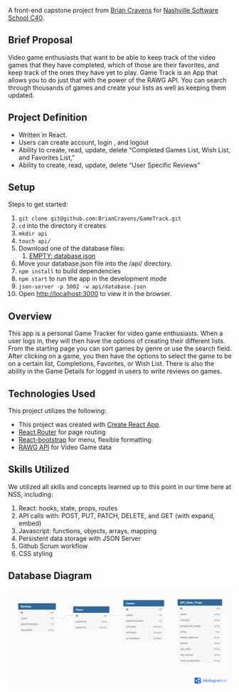A front-end capstone project from [Brian Cravens](https://github.com/BrianCravens) for [Nashville Software School C40](https://github.com/nss-day-cohort-40).

## Brief Proposal

Video game enthusiasts that want to be able to keep track of the video games that they have completed, which of those are their favorites, and keep track of the ones they have yet to play.  Game Track is an App that allows you to do just that with the power of the RAWG API.  You can search through thousands of games and create your lists as well as keeping them updated.  

## Project Definition

* Written in React.
* Users can create account, login , and logout
* Ability to create, read, update, delete “Completed Games List, Wish List, and Favorites List,”
* Ability to create, read, update, delete “User Specific Reviews”

## Setup

Steps to get started:
1. `git clone git@github.com:BrianCravens/GameTrack.git`
1. `cd` into the directory it creates
1. `mkdir api`
1. `touch api/`
1. Download one of the database files:
    1. [EMPTY: database.json](https://docs.google.com/document/d/1SH22dRl5K3aSCrFXyuMVH7uxV0swRcte8RZzOfJVkB0/edit?usp=sharing) 
1. Move your database.json file into the /api/ directory.
1. `npm install` to build dependencies
1. `npm start` to run the app in the development mode
1. `json-server -p 5002 -w api/database.json`
1. Open [http://localhost:3000](http://localhost:3000) to view it in the browser.

## Overview

This app is a personal Game Tracker for video game enthusiasts. When a user logs in, they will then have the options of creating their different lists.  From the starting page you can sort games by genre or use the search field.  After clicking on a game, you then have the options to select the game to be on a certain list, Completions, Favorites, or Wish List.  There is also the ability in the Game Details for logged in users to write reviews on games.  

## Technologies Used

This project utilizes the following:
* This project was created with [Create React App](https://github.com/facebook/create-react-app).
* [React Router](https://reacttraining.com/react-router/) for page routing
* [React-bootstrap](https://react-bootstrap.github.io/) for menu, flexible formatting
* [RAWG API](https://rawg.io/apidocs) for Video Game data

## Skills Utilized

We utilized all skills and concepts learned up to this point in our time here at NSS, including:

1. React: hooks, state, props, routes
1. API calls with: POST, PUT, PATCH, DELETE, and GET (with expand, embed)
1. Javascript: functions, objects, arrays, mapping
1. Persistent data storage with JSON Server
1. Github Scrum workflow
1. CSS styling

## Database Diagram
![Game Track Database](./public/GameTrackERD.png)